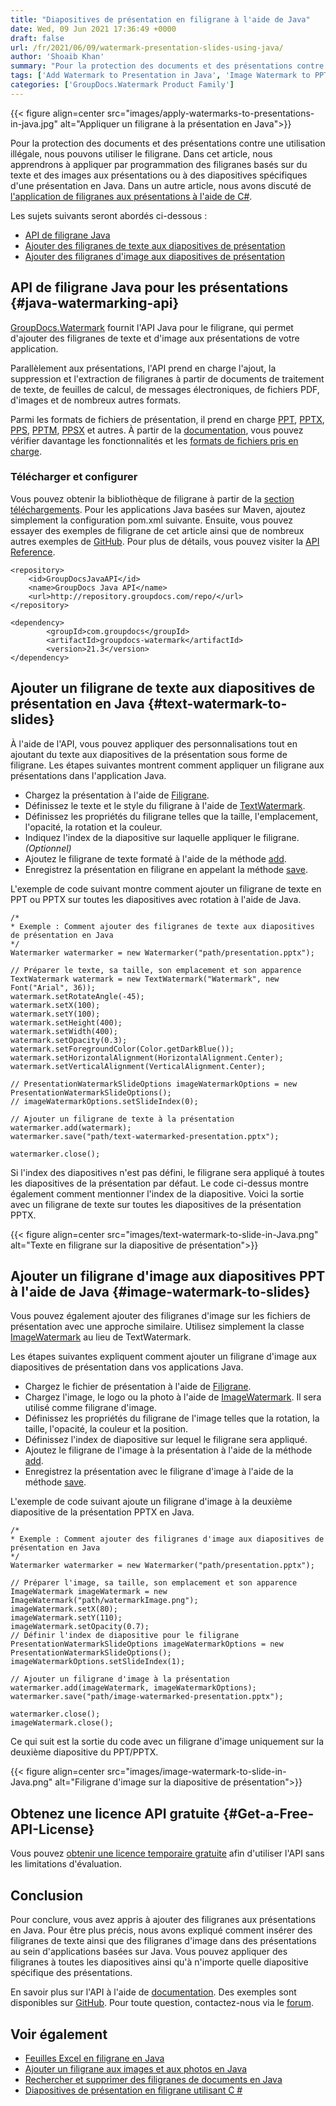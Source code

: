 ```yaml
---
title: "Diapositives de présentation en filigrane à l'aide de Java"
date: Wed, 09 Jun 2021 17:36:49 +0000
draft: false
url: /fr/2021/06/09/watermark-presentation-slides-using-java/
author: 'Shoaib Khan'
summary: "Pour la protection des documents et des présentations contre une utilisation illégale, nous pouvons utiliser le filigrane. Dans cet article, nous apprendrons à appliquer par programmation des filigranes basés sur du texte et des images aux présentations ou à des diapositives spécifiques d'une présentation en Java. Dans un autre article, nous avons discuté de [l'application de filigranes aux présentations à l'aide de C#][1]."
tags: ['Add Watermark to Presentation in Java', 'Image Watermark to PPT in Java', 'Text Watermark to PPT in Java', 'Watermark PPT in Java', 'Watermark PPTX in Java']
categories: ['GroupDocs.Watermark Product Family']
---
```




{{< figure align=center src="images/apply-watermarks-to-presentations-in-java.jpg" alt="Appliquer un filigrane à la présentation en Java">}}


Pour la protection des documents et des présentations contre une utilisation illégale, nous pouvons utiliser le filigrane. Dans cet article, nous apprendrons à appliquer par programmation des filigranes basés sur du texte et des images aux présentations ou à des diapositives spécifiques d'une présentation en Java. Dans un autre article, nous avons discuté de [l'application de filigranes aux présentations à l'aide de C#][2].

Les sujets suivants seront abordés ci-dessous :

* [API de filigrane Java][3]
* [Ajouter des filigranes de texte aux diapositives de présentation][4]
* [Ajouter des filigranes d'image aux diapositives de présentation][5]

## API de filigrane Java pour les présentations {#java-watermarking-api}

[GroupDocs.Watermark][6] fournit l'API Java pour le filigrane, qui permet d'ajouter des filigranes de texte et d'image aux présentations de votre application.

Parallèlement aux présentations, l'API prend en charge l'ajout, la suppression et l'extraction de filigranes à partir de documents de traitement de texte, de feuilles de calcul, de messages électroniques, de fichiers PDF, d'images et de nombreux autres formats.

Parmi les formats de fichiers de présentation, il prend en charge [PPT][7], [PPTX][8], [PPS][9], [PPTM][10], [PPSX][11] et autres. À partir de la [documentation][12], vous pouvez vérifier davantage les fonctionnalités et les [formats de fichiers pris en charge][13].

### Télécharger et configurer

Vous pouvez obtenir la bibliothèque de filigrane à partir de la [section téléchargements][14]. Pour les applications Java basées sur Maven, ajoutez simplement la configuration pom.xml suivante. Ensuite, vous pouvez essayer des exemples de filigrane de cet article ainsi que de nombreux autres exemples de [GitHub][15]. Pour plus de détails, vous pouvez visiter la [API Reference][16].

```
<repository>
	<id>GroupDocsJavaAPI</id>
	<name>GroupDocs Java API</name>
	<url>http://repository.groupdocs.com/repo/</url>
</repository>
```
```
<dependency>
        <groupId>com.groupdocs</groupId>
        <artifactId>groupdocs-watermark</artifactId>
        <version>21.3</version> 
</dependency>
```

## Ajouter un filigrane de texte aux diapositives de présentation en Java {#text-watermark-to-slides}

À l'aide de l'API, vous pouvez appliquer des personnalisations tout en ajoutant du texte aux diapositives de la présentation sous forme de filigrane. Les étapes suivantes montrent comment appliquer un filigrane aux présentations dans l'application Java.

* Chargez la présentation à l'aide de [Filigrane][17].
* Définissez le texte et le style du filigrane à l'aide de [TextWatermark][18].
* Définissez les propriétés du filigrane telles que la taille, l'emplacement, l'opacité, la rotation et la couleur.
* Indiquez l'index de la diapositive sur laquelle appliquer le filigrane. _(Optionnel)_
* Ajoutez le filigrane de texte formaté à l'aide de la méthode [add][19].
* Enregistrez la présentation en filigrane en appelant la méthode [save][20].

L'exemple de code suivant montre comment ajouter un filigrane de texte en PPT ou PPTX sur toutes les diapositives avec rotation à l'aide de Java.

```
/*
* Exemple : Comment ajouter des filigranes de texte aux diapositives de présentation en Java
*/
Watermarker watermarker = new Watermarker("path/presentation.pptx");

// Préparer le texte, sa taille, son emplacement et son apparence
TextWatermark watermark = new TextWatermark("Watermark", new Font("Arial", 36));
watermark.setRotateAngle(-45);
watermark.setX(100);
watermark.setY(100);
watermark.setHeight(400);
watermark.setWidth(400);
watermark.setOpacity(0.3);
watermark.setForegroundColor(Color.getDarkBlue());
watermark.setHorizontalAlignment(HorizontalAlignment.Center);
watermark.setVerticalAlignment(VerticalAlignment.Center);

// PresentationWatermarkSlideOptions imageWatermarkOptions = new PresentationWatermarkSlideOptions();
// imageWatermarkOptions.setSlideIndex(0);

// Ajouter un filigrane de texte à la présentation
watermarker.add(watermark);
watermarker.save("path/text-watermarked-presentation.pptx");

watermarker.close();
```

Si l'index des diapositives n'est pas défini, le filigrane sera appliqué à toutes les diapositives de la présentation par défaut. Le code ci-dessus montre également comment mentionner l'index de la diapositive. Voici la sortie avec un filigrane de texte sur toutes les diapositives de la présentation PPTX.



{{< figure align=center src="images/text-watermark-to-slide-in-Java.png" alt="Texte en filigrane sur la diapositive de présentation">}}


## Ajouter un filigrane d'image aux diapositives PPT à l'aide de Java {#image-watermark-to-slides}

Vous pouvez également ajouter des filigranes d'image sur les fichiers de présentation avec une approche similaire. Utilisez simplement la classe [ImageWatermark][21] au lieu de TextWatermark.

Les étapes suivantes expliquent comment ajouter un filigrane d'image aux diapositives de présentation dans vos applications Java.

* Chargez le fichier de présentation à l'aide de [Filigrane][22].
* Chargez l'image, le logo ou la photo à l'aide de [ImageWatermark][23]. Il sera utilisé comme filigrane d'image.
* Définissez les propriétés du filigrane de l'image telles que la rotation, la taille, l'opacité, la couleur et la position.
* Définissez l'index de diapositive sur lequel le filigrane sera appliqué.
* Ajoutez le filigrane de l'image à la présentation à l'aide de la méthode [add][24].
* Enregistrez la présentation avec le filigrane d'image à l'aide de la méthode [save][25].

L'exemple de code suivant ajoute un filigrane d'image à la deuxième diapositive de la présentation PPTX en Java.

```
/*
* Exemple : Comment ajouter des filigranes d'image aux diapositives de présentation en Java
*/
Watermarker watermarker = new Watermarker("path/presentation.pptx");

// Préparer l'image, sa taille, son emplacement et son apparence
ImageWatermark imageWatermark = new ImageWatermark("path/watermarkImage.png");
imageWatermark.setX(80);
imageWatermark.setY(110);
imageWatermark.setOpacity(0.7);
// Définir l'index de diapositive pour le filigrane
PresentationWatermarkSlideOptions imageWatermarkOptions = new PresentationWatermarkSlideOptions();
imageWatermarkOptions.setSlideIndex(1);

// Ajouter un filigrane d'image à la présentation
watermarker.add(imageWatermark, imageWatermarkOptions);
watermarker.save("path/image-watermarked-presentation.pptx");

watermarker.close();
imageWatermark.close();
```

Ce qui suit est la sortie du code avec un filigrane d'image uniquement sur la deuxième diapositive du PPT/PPTX.



{{< figure align=center src="images/image-watermark-to-slide-in-Java.png" alt="Filigrane d'image sur la diapositive de présentation">}}


## Obtenez une licence API gratuite {#Get-a-Free-API-License}

Vous pouvez [obtenir une licence temporaire gratuite][26] afin d'utiliser l'API sans les limitations d'évaluation.

## Conclusion

Pour conclure, vous avez appris à ajouter des filigranes aux présentations en Java. Pour être plus précis, nous avons expliqué comment insérer des filigranes de texte ainsi que des filigranes d'image dans des présentations au sein d'applications basées sur Java. Vous pouvez appliquer des filigranes à toutes les diapositives ainsi qu'à n'importe quelle diapositive spécifique des présentations.

En savoir plus sur l'API à l'aide de [documentation][27]. Des exemples sont disponibles sur [GitHub][28]. Pour toute question, contactez-nous via le [forum][29].

## Voir également

* [Feuilles Excel en filigrane en Java][30]
* [Ajouter un filigrane aux images et aux photos en Java][31]
* [Rechercher et supprimer des filigranes de documents en Java][32]
* [Diapositives de présentation en filigrane utilisant C #][33]







[1]: https://blog.groupdocs.com/2021/05/01/add-watermark-to-presentations-using-csharp/
[2]: https://blog.groupdocs.com/2021/05/01/add-watermark-to-presentations-using-csharp/
[3]: #java-watermarking-api
[4]: #text-watermark-to-slides
[5]: #image-watermark-to-slides
[6]: https://products.groupdocs.com/watermark/
[7]: https://docs.fileformat.com/presentation/ppt/
[8]: https://docs.fileformat.com/presentation/pptx/
[9]: https://docs.fileformat.com/presentation/pps/
[10]: https://docs.fileformat.com/presentation/pptm/
[11]: https://docs.fileformat.com/presentation/ppsx/
[12]: https://docs.groupdocs.com/watermark/java/
[13]: https://docs.groupdocs.com/watermark/java/supported-document-formats/
[14]: https://downloads.groupdocs.com/watermark
[15]: https://github.com/groupdocs-watermark
[16]: https://apireference.groupdocs.com/conversion/java
[17]: https://apireference.groupdocs.com/watermark/java/com.groupdocs.watermark/Watermarker
[18]: https://apireference.groupdocs.com/watermark/java/com.groupdocs.watermark.watermarks/TextWatermark
[19]: https://apireference.groupdocs.com/watermark/java/com.groupdocs.watermark/Watermarker#add(com.groupdocs.watermark.Watermark)
[20]: https://apireference.groupdocs.com/watermark/java/com.groupdocs.watermark/Watermarker#save(java.io.OutputStream)
[21]: https://apireference.groupdocs.com/watermark/java/com.groupdocs.watermark.watermarks/ImageWatermark
[22]: https://apireference.groupdocs.com/watermark/java/com.groupdocs.watermark/Watermarker
[23]: https://apireference.groupdocs.com/watermark/java/com.groupdocs.watermark.watermarks/ImageWatermark
[24]: https://apireference.groupdocs.com/watermark/java/com.groupdocs.watermark/Watermarker#add(com.groupdocs.watermark.Watermark)
[25]: https://apireference.groupdocs.com/watermark/java/com.groupdocs.watermark/Watermarker#save(java.lang.String,%20com.groupdocs.watermark.options.SaveOptions)
[26]: https://purchase.groupdocs.com/temporary-license
[27]: https://docs.groupdocs.com/watermark/
[28]: https://github.com/groupdocs-watermark
[29]: https://forum.groupdocs.com/
[30]: https://blog.groupdocs.com/2021/11/10/watermark-excel-sheets-in-java/
[31]: https://blog.groupdocs.com/2020/09/15/add-watermark-to-images-in-java/
[32]: https://blog.groupdocs.com/2020/11/30/find-and-remove-watermarks-from-documents-in-java/
[33]: https://blog.groupdocs.com/2021/05/01/add-watermark-to-presentations-using-csharp/


